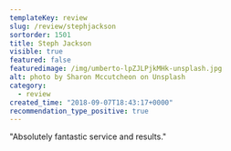 ```yaml
---
templateKey: review
slug: /review/stephjackson
sortorder: 1501
title: Steph Jackson
visible: true
featured: false
featuredimage: /img/umberto-lpZJLPjkMHk-unsplash.jpg
alt: photo by Sharon Mccutcheon on Unsplash
category:
  - review
created_time: "2018-09-07T18:43:17+0000"
recommendation_type_positive: true
---
```

"Absolutely fantastic service and results."
